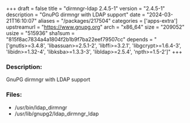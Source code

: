 +++
draft = false
title = "dirmngr-ldap 2.4.5-1"
version = "2.4.5-1"
description = "GnuPG dirmngr with LDAP support"
date = "2024-03-21T16:10:07"
aliases = "/packages/217504"
categories = ['apps-extra']
upstreamurl = "https://www.gnupg.org"
arch = "x86_64"
size = "209052"
usize = "515936"
sha1sum = "815f8ac7834a4a1804f2b1b9f7ba22eef79507cc"
depends = "['gnutls>=3.4.8', 'libassuan>=2.5.1-2', 'libffi>=3.2.1', 'libgcrypt>=1.6.4-3', 'libidn>=1.32-4', 'libksba>=1.3.3-3', 'libldap>=2.5.4', 'npth>=1.5-2']"
+++
### Description: 
GnuPG dirmngr with LDAP support

### Files: 
* /usr/bin/ldap_dirmngr
* /usr/lib/gnupg2/ldap_dirmngr_ldap
